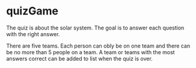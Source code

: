 # quizGame
The quiz is about the solar system.
The goal is to answer each question with the right answer.

There are five teams. Each person can obly be on one team and there can be no more than 5 people on a team. A team or teams with the most answers correct can be added to list when the quiz is over.


